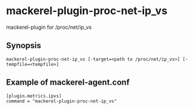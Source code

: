 mackerel-plugin-proc-net-ip_vs
==============================

mackerel-plugin for /proc/net/ip_vs

## Synopsis

```shell
mackerel-plugin-proc-net-ip_vs [-target=<path to /proc/net/ip_vs>] [-tempfile=<tempfile>]
```

## Example of mackerel-agent.conf

```ascii
[plugin.metrics.ipvs]
command = "mackerel-plugin-proc-net-ip_vs"
```
